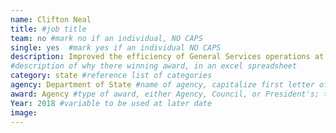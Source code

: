 ```yaml
---
name: Clifton Neal
title: #job title
team: no #mark no if an individual, NO CAPS
single: yes  #mark yes if an individual NO CAPS
description: Improved the efficiency of General Services operations at the U.S. Embassy in Tokyo through the implementation of innovative solutions. These efforts resulted in reduced stockpiles of unused supplies and increased customer satisfaction, new partnerships, and a culture of continuous improvement.
#description of why there winning award, in an excel spreadsheet
category: state #reference list of categories
agency: Department of State #name of agency, capitalize first letter of each name
award: Agency #type of award, either Agency, Council, or President's; this is case sensitive so make sure to match the options listed exactly. This section generates the format of the card
Year: 2018 #variable to be used at later date
image:
---
```

